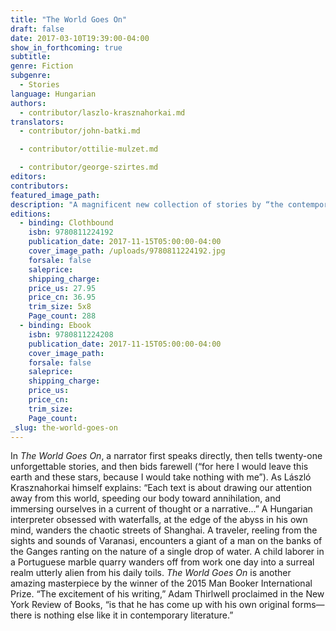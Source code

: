 ```yaml
---
title: "The World Goes On"
draft: false
date: 2017-03-10T19:39:00-04:00
show_in_forthcoming: true
subtitle:
genre: Fiction
subgenre:
  - Stories
language: Hungarian
authors:
  - contributor/laszlo-krasznahorkai.md
translators:
  - contributor/john-batki.md

  - contributor/ottilie-mulzet.md

  - contributor/george-szirtes.md
editors:
contributors:
featured_image_path:
description: "A magnificent new collection of stories by “the contemporary Hungarian master of apocalypse” (Susan Sontag) "
editions:
  - binding: Clothbound
    isbn: 9780811224192
    publication_date: 2017-11-15T05:00:00-04:00
    cover_image_path: /uploads/9780811224192.jpg
    forsale: false
    saleprice:
    shipping_charge:
    price_us: 27.95
    price_cn: 36.95
    trim_size: 5x8
    Page_count: 288
  - binding: Ebook
    isbn: 9780811224208
    publication_date: 2017-11-15T05:00:00-04:00
    cover_image_path:
    forsale: false
    saleprice:
    shipping_charge:
    price_us:
    price_cn:
    trim_size:
    Page_count:
_slug: the-world-goes-on
---
```


In _The World Goes On_, a narrator first speaks directly, then tells twenty-one unforgettable stories, and then bids farewell (“for here I would leave this earth and these stars, because I would take nothing with me”). As László Krasznahorkai himself explains: “Each text is about drawing our attention away from this world, speeding our body toward annihilation, and immersing ourselves in a current of thought or a narrative...” A Hungarian interpreter obsessed with waterfalls, at the edge of the abyss in his own mind, wanders the chaotic streets of Shanghai. A traveler, reeling from the sights and sounds of Varanasi, encounters a giant of a man on the banks of the Ganges ranting on the nature of a single drop of water. A child laborer in a Portuguese marble quarry wanders off from work one day into a surreal realm utterly alien from his daily toils. _The World Goes On_ is another amazing masterpiece by the winner of the 2015 Man Booker International Prize. “The excitement of his writing,” Adam Thirlwell proclaimed in the New York Review of Books, “is that he has come up with his own original forms—there is nothing else like it in contemporary literature.”

